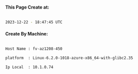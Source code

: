 
   
#### This Page Create at:

```bash

2023-12-22 - 18:47:45 UTC

```

#### Create By Machine:

```bash

Host Name : fv-az1208-450

platform  : Linux-6.2.0-1018-azure-x86_64-with-glibc2.35

Ip Local  : 10.1.0.74

```

